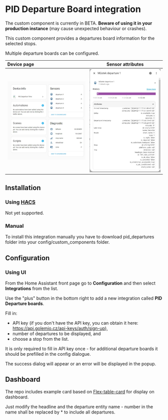 # PID Departure Board integration

The custom component is currently in BETA. **Beware of using it in your production instance** (may cause unexpected behaviour or crashes).

This custom component provides a departures board information for the selected stops. 

Multiple departure boards can be configured.

| Device page                              |                  Sensor attributes                   |
|:-----------------------------------------|:----------------------------------------------------:|
| ![device page](print1.jpg "Device page") | ![sensor attributes](print2.jpg "Sensor attributes") |

## Installation

### Using [HACS](https://hacs.xyz/)

Not yet supported.

### Manual

To install this integration manually you have to download pid_departures folder into your config/custom_components folder.

## Configuration

### Using UI

From the Home Assistant front page go to **Configuration** and then select **Integrations** from the list.

Use the "plus" button in the bottom right to add a new integration called **PID Departure boards**.

Fill in:
 
 - API key (if you don't have the API key, you can obtain it here: https://api.golemio.cz/api-keys/auth/sign-up), 
 - number of departures to be displayed, and
 - choose a stop from the list.

It is only required to fill in API key once - for additional departure boards it should be prefilled in the config dialogue.

The success dialog will appear or an error will be displayed in the popup.

## Dashboard

The repo includes example card based on [Flex-table-card](https://github.com/custom-cards/flex-table-card) for display on dashboard.

Just modify the headline and the departure entity name - number in the name shall be replaced by * to include all departures.